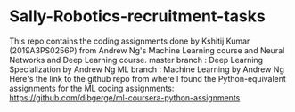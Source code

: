 # Sally-Robotics-recruitment-tasks
This repo contains the coding assignments done by Kshitij Kumar (2019A3PS0256P) from Andrew Ng's Machine Learning course and Neural Networks and Deep Learning course.
master branch : Deep Learning Specialization by Andrew Ng
ML branch : Machine Learning by Andrew Ng
Here's the link to the github repo from where I found the Python-equivalent assignments for the ML coding assignments:
https://github.com/dibgerge/ml-coursera-python-assignments
